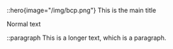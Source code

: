 ::hero{image="/img/bcp.png"}
This is the main title

Normal text


::paragraph
This is a longer text, which is a paragraph.